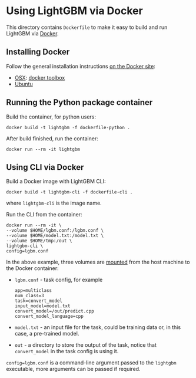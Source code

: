 # Using LightGBM via Docker

This directory contains `Dockerfile` to make it easy to build and run LightGBM via [Docker](http://www.docker.com/).

## Installing Docker

Follow the general installation instructions
[on the Docker site](https://docs.docker.com/installation/):

* [OSX](https://docs.docker.com/installation/mac/): [docker toolbox](https://www.docker.com/toolbox)
* [Ubuntu](https://docs.docker.com/installation/ubuntulinux/)

## Running the Python package container

Build the container, for python users:

    docker build -t lightgbm -f dockerfile-python .

After build finished, run the container:

    docker run --rm -it lightgbm

## Using CLI via Docker

Build a Docker image with LightGBM CLI:

    docker build -t lightgbm-cli -f dockerfile-cli .

where `lightgbm-cli` is the image name.

Run the CLI from the container:

    docker run --rm -it \
    --volume $HOME/lgbm.conf:/lgbm.conf \
    --volume $HOME/model.txt:/model.txt \
    --volume $HOME/tmp:/out \
    lightgbm-cli \
    config=lgbm.conf

In the above example, three volumes are [mounted](https://docs.docker.com/engine/reference/commandline/run/#mount-volume--v-read-only)
from the host machine to the Docker container:

* `lgbm.conf` - task config, for example

    ```
    app=multiclass
    num_class=3
    task=convert_model
    input_model=model.txt
    convert_model=/out/predict.cpp
    convert_model_language=cpp
    ```

* `model.txt` - an input file for the task, could be training data or, in this case, a pre-trained model.
* `out` - a directory to store the output of the task, notice that `convert_model` in the task config is using it.

`config=lgbm.conf` is a command-line argument passed to the `lightgbm` executable, more arguments can
be passed if required.
